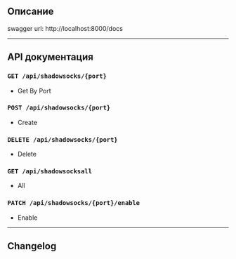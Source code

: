 ## Описание

swagger url: http://localhost:8000/docs

---

## API документация

### `GET /api/shadowsocks/{port}`
- Get By Port

### `POST /api/shadowsocks/{port}`
- Create

### `DELETE /api/shadowsocks/{port}`
- Delete

### `GET /api/shadowsocksall`
- All

### `PATCH /api/shadowsocks/{port}/enable`
- Enable


---

## Changelog


